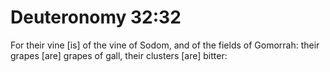 # Deuteronomy 32:32

For their vine [is] of the vine of Sodom, and of the fields of Gomorrah: their grapes [are] grapes of gall, their clusters [are] bitter: